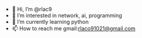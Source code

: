 - 👋 Hi, I’m @rlac9
- 👀 I’m interested in network, ai, programming
- 🌱 I’m currently learning python
- 📫 How to reach me gmail:rlaco91021@gmail.com

<!---
rlac9/rlac9 is a ✨ special ✨ repository because its `README.md` (this file) appears on your GitHub profile.
You can click the Preview link to take a look at your changes.
--->
